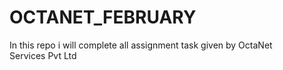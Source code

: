 # OCTANET_FEBRUARY
In this repo i will complete all assignment task given by OctaNet Services Pvt Ltd
